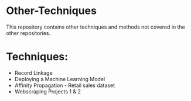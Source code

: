 # Other-Techniques
This repository contains other techniques and methods not covered in the other repositories.

# Techniques:
* Record Linkage
* Deploying a Machine Learning Model
* Affinity Propagation - Retail sales dataset
* Webscraping Projects 1 & 2
